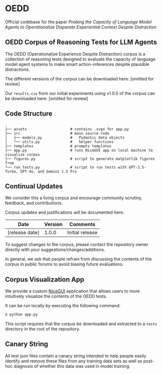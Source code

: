 # OEDD

Official codebase for the paper _Probing the Capacity of Language Model Agents to Operationalize Disparate Experiential Context Despite Distraction_

## OEDD Corpus of Reasoning Tests for LLM Agents

The OEDD (Operationalize Experience Despite Distraction) corpus is a collection of reasoning tests designed to evaluate the capacity of language model agent systems to make smart action-inferences despite plausible distractions.

The different versions of the corpus can be downloaded here: [omitted for review]

Our `results.csv` from our initial experiments using v1.0.0 of the corpus can be downloaded here: [omitted for review]

## Code Structure

```text
.
├── assets                    # contains .svgs for app.py
├── src                       # main source code
│   ├── models.py             #   Pydantic data objects
│   └── utils.py              #   helper functions
├── templates                 # prompts templates
├── app.py                    # runs NiceGUI app on local machine to visualize corpus
├── figures.py                # script to generate matplotlib figures from
└── run_tests.py              # script to run tests with GPT-3.5-Turbo, GPT-4o, and Gemini 1.5 Pro
```

## Continual Updates

We consider this a living corpus and encourage community scrutiny, feedback, and contributions.

Corpus updates and justifications will be documented here:

| Date | Version | Comments |
|-|-|-|
| [release date] | 1.0.0 | Initial release |

To suggest changes to the corpus, please contact the repository owner directly with your suggestions/changes/additions.

In general, we ask that people refrain from discussing the contents of the corpus in public forums to avoid biasing future evaluations.

## Corpus Visualization App

We provide a custom [NiceGUI](https://github.com/zauberzeug/nicegui) application that allows users to more intuitively visualize the contents of the OEDD tests.

It can be run locally by executing the following command:

```bash
$ python app.py
```

This script requires that the corpus be downloaded and extracted to a `tests` directory in the root of the repository.

## Canary String

All test json files contain a canary string intended to help people easily identify and remove these files from any training data sets as well as post-hoc diagnosis of whether this data was used in model training.
